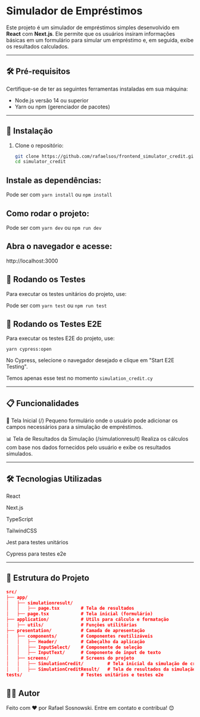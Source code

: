 # Simulador de Empréstimos

Este projeto é um simulador de empréstimos simples desenvolvido em **React** com **Next.js**. Ele permite que os usuários insiram informações básicas em um formulário para simular um empréstimo e, em seguida, exibe os resultados calculados.

---

## 🛠️ Pré-requisitos

Certifique-se de ter as seguintes ferramentas instaladas em sua máquina:

- Node.js versão 14 ou superior
- Yarn ou npm (gerenciador de pacotes)

---

## 🚀 Instalação

1. Clone o repositório:
   ```bash
   git clone https://github.com/rafaelsos/frontend_simulator_credit.git
   cd simulator_credit

## Instale as dependências:

Pode ser com `yarn install` ou `npm install`

## Como rodar o projeto:

Pode ser com `yarn dev` ou `npm run dev`

## Abra o navegador e acesse:

http://localhost:3000

## 🧪 Rodando os Testes
Para executar os testes unitários do projeto, use:

Pode ser com `yarn test` ou `npm run test`

## 🧪 Rodando os Testes E2E
Para executar os testes E2E do projeto, use:

`yarn cypress:open`

No Cypress, selecione o navegador desejado e clique em "Start E2E Testing".

Temos apenas esse test no momento `simulation_credit.cy`


---
## 📋 Funcionalidades

📝 Tela Inicial (/)
Pequeno formulário onde o usuário pode adicionar os campos necessários para a simulação de empréstimos.

📊 Tela de Resultados da Simulação (/simulationresult)
Realiza os cálculos com base nos dados fornecidos pelo usuário e exibe os resultados simulados.

---
## 🛠️ Tecnologias Utilizadas
React

Next.js

TypeScript

TailwindCSS

Jest para testes unitários

Cypress para testes e2e

---
## 📂 Estrutura do Projeto

```json
src/
├── app/
│   ├── simulationresult/
│   │   ├── page.tsx        # Tela de resultados
│   ├── page.tsx            # Tela inicial (formulário)
├── application/            # Utils para cálculo e formatação
│   ├── utils/              # Funções utilitárias
├── presentation/           # Camada de apresentação
│   ├── components/         # Componentes reutilizáveis
│   │   ├── Header/         # Cabeçalho da aplicação
│   │   ├── InputSelect/    # Componente de seleção
│   │   ├── InputText/      # Componente de input de texto
│   ├── screens/            # Screens do projeto
│   │   ├── SimulationCredit/         # Tela inicial da simulação de crédito
│   │   ├── SimulationCreditResult/   # Tela de resultados da simulação de crédito
tests/                      # Testes unitários e testes e2e

```

## 🧑‍💻 Autor
Feito com ❤️ por Rafael Sosnowski. Entre em contato e contribua! 😊



